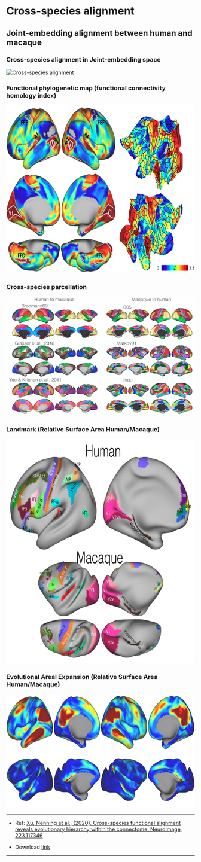 # Cross-species alignment

## Joint-embedding alignment between human and macaque

### Cross-species alignment in Joint-embedding space
![Cross-species alignment](https://github.com/TingsterX/alignment_macaque-human/blob/main/animations/cross-species_alignment_28s.gif)

### Functional phylogenetic map  (functional connectivity homology index)

<img src=https://github.com/TingsterX/alignment_macaque-human/blob/main/functional_homology/figure_functional_homology_map.png alt="homology map" width=800 height=450> 

### Cross-species parcellation
<img src=https://github.com/TingsterX/alignment_macaque-human/blob/main/cross-species_parcellation/figure_cross-species_parcellation.png alt="human">

### Landmark (Relative Surface Area Human/Macaque)
<img src=https://github.com/TingsterX/alignment_macaque-human/blob/main/landmarks/figure_landmarks.png alt="human" width=800 height=600>

### Evolutional Areal Expansion (Relative Surface Area Human/Macaque)
<img src=https://github.com/TingsterX/alignment_macaque-human/blob/main/area_expansion/figure_area_expansion_relative_0_36_human.png alt="human" width=800 height=150>
<img src=https://github.com/TingsterX/alignment_macaque-human/blob/main/area_expansion/figure_area_expansion_relative_0_36_monkey.png alt="macaque" width=800 height=150>



---
- Ref: [Xu, Nenning et al., (2020). Cross-species functional alignment reveals evolutionary hierarchy within the connectome. NeuroImage, 223,117346](https://www.sciencedirect.com/science/article/pii/S1053811920308326)

- Download [link](https://github.com/TingsterX/PRIME-DE/tree/master/macaque-human-alignment)

---